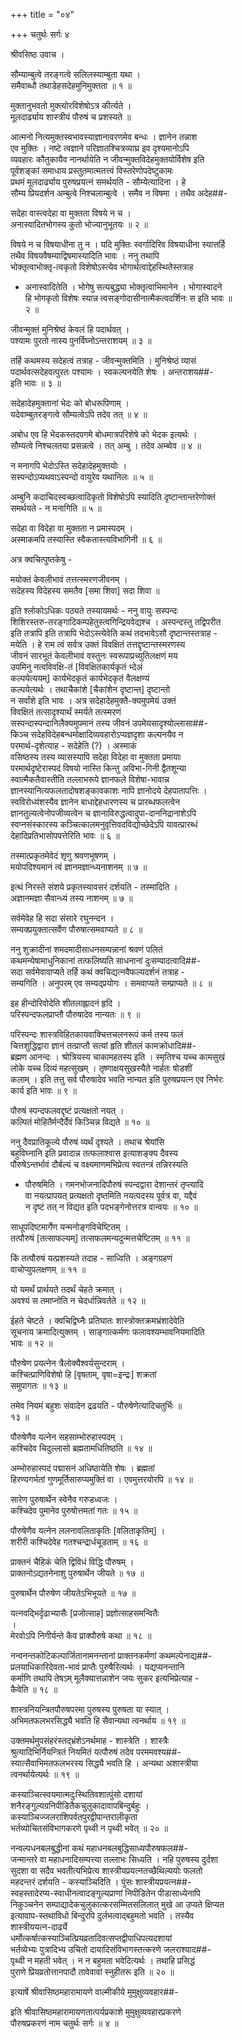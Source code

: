 +++
title = "०४"

+++
चतुर्थः सर्गः ४  
  
श्रीवसिष्ठ उवाच ।  
  
सौम्याम्बुत्वे तरङ्गत्वे सलिलस्याम्बुता यथा ।  
समैवाब्धौ तथाडेहसदेहमुनिमुक्तता ॥ १ ॥  
  
मुक्तानुभवतो मुक्त्योरविशेषोऽत्र कीर्त्यते ।  
मूलदार्ढ्याय शास्त्रीयं पौरुषं च प्रशस्यते ॥  
  
आत्मनो नित्यमुक्तस्वभावस्याज्ञानावरणमेव बन्धः । ज्ञानेन तन्नाश   
एव मुक्तिः । नष्टे त्वज्ञाने परिज्ञातश्चित्रव्याघ्र इव दृश्यमानोऽपि   
व्यवहारः कौतुकायैव नानर्थायेति न जीवन्मुक्तविदेहमुक्तयोर्विशेष इति   
पूर्वशङ्कां समाधाय प्रस्तुतमात्मतत्त्वं विस्तरेणोपदेष्टुकामः   
प्रथमं मूलदार्ढ्याय पुरुषप्रयत्नं समर्थयति - सौम्येत्यादिना । हे   
सौम्य प्रियदर्शन अम्बुत्वे निश्चलाम्बुत्वे । समैव न विषमा । तथैव अदेह##-  
  
सदेहा वास्त्वदेहा वा मुक्तता विषये न च ।  
अनास्वादितभोगस्य कुतो भोज्यानुभूतयः ॥ २ ॥  
  
विषये न च विषयाधीना तु न । यदि मुक्तिः स्वर्गादिरिव विषयाधीना स्यात्तर्हि   
तथैव विषयवैषम्याद्विषमास्यादिति भावः । ननु तथापि   
भोक्तृत्वाभोक्तृ-त्वकृतो विशेषोऽस्त्येव भोगार्थत्वाद्देहस्थितेस्तत्राह   
- अनास्वादितेति । भोगेषु सत्यबुद्ध्या भोक्तृत्वाभिमानेन । भोगास्वादने   
हि भोगकृतो विशेषः स्यान्न त्वसङ्गोदासीनात्मैकत्वदर्शिनः स इति भावः ॥   
२ ॥  
  
जीवन्मुक्तं मुनिश्रेष्ठं केवलं हि पदार्थवत् ।  
पश्यामः पुरतो नास्य पुनर्विघ्नोऽन्तराशयम् ॥ ३ ॥  
  
तर्हि कथमस्य सदेहत्वं तत्राह - जीवन्मुक्तमिति । मुनिश्रेष्ठं व्यासं   
पदार्थवत्सदेहवत्पुरतः पश्यामः । स्वकल्पनयेति शेषः । अन्तराशय##-  
इति भावः ॥ ३ ॥  
  
सदेहादेहमुक्तानां भेदः को बोधरूपिणाम् ।  
यदेवाम्बुतरङ्गत्वे सौम्यत्वेऽपि तदेव तत् ॥ ४ ॥  
  
अबोध एव हि भेदकस्तदपगमे बोधमात्रपरिशेषे को भेदक इत्यर्थः ।   
सौम्यत्वे निश्चलतया प्रसन्नत्वे । तत् अम्बु । तदेव अम्ब्वेव ॥ ४ ॥  
  
न मनागपि भेदोऽस्ति सदेहादेहमुक्तयोः ।  
सस्पन्दोऽप्यथवाऽस्पन्दो वायुरेव यथानिलः ॥ ५ ॥  
  
अम्बुनि कदाचिदस्वच्छत्वादिकृतो विशेषोऽपि स्यादिति दृष्टान्तान्तरेणोक्तं   
समर्थयते - न मनागिति ॥ ५ ॥  
  
सदेहा वा विदेहा वा मुक्तता न प्रमास्पदम् ।  
अस्माकमपि तस्यास्ति स्वैकतास्त्यविभागिनी ॥ ६ ॥  
  
अत्र क्वचित्पुष्तकेषु -  
  
मयोक्तं केवलीभावं तत्तत्स्मरणजीवनम् ।  
सदेहस्य विदेहस्य समतैव [समा शिवा] सदा शिवा ॥   
  
इति श्लोकोऽधिकः पठ्यते तस्यायमर्थः - ननु वायुः सस्पन्दः   
शिशिरस्तरु-तरङ्गादिकम्पहेतुस्त्वगिन्द्रियवेद्यश्च । अस्पन्दस्तु तद्विपरीत   
इति तत्रापि इति तत्रापि भेदोऽस्त्येवेति कथं तदभावेऽसौ दृष्टान्तस्तत्राह -   
मयेति । हे राम त्वं सर्वत्र उक्तं विवक्षितं तत्तद्दृष्टान्तस्मरणस्य   
जीवनं सारभूतं केवलीभावं वस्तुनः स्वरूपाप्रच्युतिलक्षणं मय   
उपमिनु नत्वविवक्षि-तं [विवक्षितकार्यकृतं भ्देअं   
कल्पयेत्ययम्] कार्यभेदकृतं कार्यभेदकृतं वैलक्षण्यं   
कल्पयेत्यर्थः । तथाचैकांशे [चैकांशेन दृष्टान्त] दृष्टान्तो   
न सर्वांशे इति भावः । अत्र सदेहादेहमुक्तै-क्यमुपमेयं उक्तं   
विवक्षितं तत्सादृश्यार्थं स्मर्यते तत्स्मरणं   
सस्पन्दास्पन्दानिलैक्यमुपमानं तस्य जीवनं उपमेयसादृश्योल्लासा##-  
किञ्च सदेहविदेहबन्धमोक्षादिव्यवहारोऽप्यज्ञदृशा कल्पनयैव न   
परमार्थ-दृशेत्याह - सदेहेति (?) । अस्माकं   
वसिष्ठस्य तस्य व्यासस्यापि सदेहा विदेहा वा मुक्तता प्रमायाः   
परमार्थदृष्टेरास्पदं विषयो नास्ति किन्तु अविभा-गिनी द्वैतशून्या   
स्वात्मैकतैवास्तीति तल्लाभरूपे ज्ञानफले विशेषा-भावान्न   
ज्ञानस्यानित्यफलतादोषशङ्कावकाशः नापि ज्ञानोदये देहपातापत्तिः ।   
स्वविरोध्यंशस्यैव ज्ञानेन बाधाद्देहधारणस्य च प्रारब्धफलत्वेन   
ज्ञानतुल्यत्वेनोपजीव्यत्वेन च ज्ञानाविरुद्धत्वादुपा-दाननिद्रानाशेऽपि   
स्वप्नसंस्कारस्य कञ्चित्कालमनुवृत्तिवदविद्योच्छेदेऽपि यावत्प्रारब्धं   
देहादिप्रतिभासोपपत्तेरिति भावः ॥ ६ ॥  
  
तस्मात्प्रकृतमेवेदं शृणु श्रवणभूषणम् ।  
मयोपदिश्यमानं त्वं ज्ञानमज्ञान्ध्यनाशनम् ॥ ७ ॥  
  
इत्थं निरस्ते संशये प्रकृतस्यावसरं दर्शयति - तस्मादिति ।   
अज्ञानमज्ञा सैवान्ध्यं तस्य नाशनम् ॥ ७ ॥  
  
सर्वमेवेह हि सदा संसारे रघुनन्दन ।  
सम्यक्प्रयुक्तात्सर्वेण पौरुषात्समवाप्यते ॥ ८ ॥  
  
ननु शुक्रादीनां शमदमादीसाधनसम्पन्नानां श्रवणं पलितं   
कथमन्येषामाधुनिकानां तत्फलिष्यति साधनानां दुःसम्पादत्वादि##-  
सदा सर्वमेवावाप्यते तर्हि कथं क्वचिद्यत्नवैफल्यदर्शनं तत्राह -   
सम्यगिति । अनुपरम् एव सम्यद्प्रयोगः । समवाप्यते सम्प्राप्यते ॥ ८ ॥  
  
इह हीन्दोरिवोदेति शीतलाह्लादनं हृदि ।  
परिस्पन्दफलप्राप्तौ पौरुषादेव नान्यतः ॥ ९ ॥  
  
परिस्पन्दः शास्त्रविहितकायवाक्चित्तचलनरूपं कर्म तस्य फलं   
चित्तशुद्धिद्वारा ज्ञानं तत्प्राप्तौ सत्यां हृति शीतलं कामक्रोधादि##-  
ब्रह्मण आनन्दः । श्रोत्रियस्य चाकामहतस्य इति । स्मृतिश्च यच्च कामसुखं   
लोके यच्च दिव्यं महत्सुखम् । तृष्णाक्षयसुखस्यैते नार्हतः षोडशीं   
कलाम् । इति तत्तु सर्व पौरुषादेव भवति नान्यत इति पुरुषप्रयत्न एव निर्भरः   
कार्य इति भावः ॥ ९ ॥  
  
पौरुषं स्पन्दफलवद्दृष्टं प्रत्यक्षतो नयत् ।  
कल्पितं मोहितैर्मन्दैर्दैवं किञ्चिन्न विद्यते ॥ १० ॥  
  
ननु दैवप्रातिकूल्ये पौरुषं व्यर्थं दृश्यते । तथाच श्रेयांसि   
बहुविघ्नानि इति प्रवादान्न तत्फलाश्वास इत्याशङ्क्य दैवस्य   
पौरुषेऽन्तर्भावं दौर्बल्यं च वक्ष्यमाणमभिप्रेत्य स्वतन्त्रं तन्निरस्यति   
- पौरुषमिति । गमनभोजनादिपौरुषं स्पन्दद्वारा देशान्तरं तृप्त्यादि   
वा नयत्प्रापयत् प्रत्यक्षतो दृष्तमिति नयत्पदस्य पूर्वत्र वा, यद्दैवं   
न दृष्टं तत् न विद्यत इति पदभङ्गेनोत्तरत्र वान्वयः ॥ १० ॥  
  
साधूपदिष्टमार्गेण यन्मनोङ्गविचेष्टितम् ।  
तत्पौरुषं [तत्साफल्यम्] तत्सफलमन्यदुन्मत्तचेष्टितम् ॥ ११ ॥  
  
किं तत्पौरुषं यत्प्रशस्यते तदाह - साध्विति । अङ्गग्रहणं   
वाचोप्युपलक्षणम् ॥ ११ ॥  
  
यो यमर्थं प्रार्थयते तदर्थं चेहते क्रमात् ।  
अवश्यं स तमाप्नोति न चेदर्धान्निवर्तते ॥ १२ ॥  
  
ईहते चेष्टते । क्वचिद्विघ्नैः प्रतिघातः शास्त्रोक्तक्रमभ्रंशादेवेति   
सूचनाय क्रमादित्युक्तम् । साङ्गात्कर्मणः फलावश्यम्भावनियमादिति   
भावः ॥ १२ ॥  
  
पौरुषेण प्रयत्नेन त्रैलोक्यैश्वर्यसुन्दराम् ।  
कश्चित्प्राणिविशेषो हि [वृषताम्, वृषा=इन्द्रः] शक्रतां   
समुपागतः ॥ १३ ॥  
  
तमेव नियमं बहुशः संवादेन द्रढयति - पौरुषेणेत्यादिचतुर्भिः ॥   
१३ ॥  
  
पौरुषेणैव यत्नेन सहसाम्भोरुहास्पदम् ।  
कश्चिदेव चिदुल्लासो ब्रह्मतामधितिष्ठति ॥ १४ ॥  
  
अम्भोरुहास्पदं पद्मासनं अधिष्ठायेति शेषः । ब्रह्मतां   
हिरण्यगर्भतां गुणमूर्तिसारुप्यमुक्तिं वा । एवमुत्तरयोरपि ॥ १४ ॥  
  
सारेण पुरुषार्थेन स्वेनैव गरुडध्वजः ।  
कश्चिदेव पुमानेव पुरुषोत्तमतां गतः ॥ १५ ॥  
  
पौरुषेणैव यत्नेन ललनावलिताकृतिः [वलिताकृतिम्] ।  
शरीरी कश्चिदेवेह गतश्चन्द्रार्धचूडताम् ॥ १६ ॥  
  
प्राक्तनं चैहिकं चेति द्विविधं विद्धि पौरुषम् ।  
प्राक्तनोऽद्यतनेनाशु पुरुषार्थेन जीयते ॥ १७ ॥  
  
पुरुषार्थेन पौरुषेण जीयतेऽभिभूयते ॥ १७ ॥  
  
यत्नवद्भिर्दृढाभ्यासैः [प्रजोत्साह] प्रज्ञोत्साहसमन्वितैः   
।  
मेरवोऽपि निगीर्यन्ते कैव प्राक्पौरुषे कथा ॥ १८ ॥  
  
नन्वनन्तकोटिकल्पार्जितानामनन्तानां प्राक्तनकर्मणां कथमल्पेनाद्य##-  
प्रलयाधिकारिदेवता-भावं प्राप्तैः पुरुषैरित्यर्थः । यद्यप्यनन्तानि   
कर्माणि तथापि तेषऽम् मूलैक्यात्तन्नाशेन जयः सुकर इत्यभिप्रेत्याह -   
कैवेति ॥ १८ ॥  
  
शास्त्रनियन्त्रितपौरुषपरमा पुरुषस्य पुरुषता या स्यात् ।  
अभिमतफलभरसिद्ध्यै भवति हि सैवान्यथा त्वनर्थाय ॥ १९ ॥  
  
उक्तमर्थमुपसंहरंस्तद्भ्रंशेऽनर्थमाह - शास्त्रेति । शास्त्रैः   
श्रुत्यादिभिर्नियन्त्रितं नियमितं यत्पौरुषं तदेव परममवश्य##-  
स्यात्सैवाभिमतफलभरस्य सिद्ध्यै भवति हि । अन्यथा अशास्त्रीया   
त्वनर्थायेत्यर्थः ॥ १९ ॥  
  
कस्याञ्चित्स्वयमात्मदुःस्थितिवशात्पुंसो दशायां  
शनैरङ्गुल्यग्रनिपीडितैकचुलुकादावापबिन्दुर्बहुः ।  
कस्याञ्चिज्जलराशिपर्वतपुरद्वीपान्तरालीकृता   
भर्तव्योचितसंविभागकरणे पृथ्वी न पृथ्वी भवेत् ॥ २० ॥  
  
नन्वल्पधनबलबुद्धीनां कथं महाधनबलबुद्धिसाध्यपौरुषफल##-  
जन्मान्तरे वा महाधनादिसम्पत्त्या तल्लाभः सिध्यति । नहि पुरुषस्य दुर्दशा   
सुदशा वा सदैव भवतीत्यभिप्रेत्य शास्त्रीयप्रयत्नतच्छैथिल्ययोः फलतो   
महदन्तरं दर्शयति - कस्याञ्चिदिति । पुंसः शास्त्रीयप्रयत्न##-  
स्वहस्तादेरप्य-स्वाधीनत्वादङ्गुल्यप्राणां निपीडितेन पीडासाध्येनापि   
निकुञ्चनेन सम्पाद्यादेकचुलुकात्करसम्मितसलिलात् मुखे आ उप्यते क्षिप्यत   
इत्यावाप-स्तथाविधो बिन्दुरपि दुर्लभत्वाद्बहुमतो भवति । तस्यैव   
शास्त्रीययत्न-दार्ढ्ये   
धर्मोत्कर्षात्कस्याञ्चित्प्रियव्रतादिवत्सप्तद्वीपाधिपत्यदशायां   
भर्तव्येभ्यः पुत्रादिभ्य उचितो दायादिसंविभागस्तत्करणे जलराश्याद##-  
पृथ्वी न महती भवेत् । न न बहुमता भवेदित्यर्थः । तथाहि प्रसिद्धं   
पुराणे प्रियव्रतोत्तानपादौ तावेवावां स्नुहीतरू इति ॥ २० ॥  
  
इत्यार्षे श्रीवासिष्ठमहारामायणे वाल्मीकीये मुमुक्षुव्यवहार##-  
  
इति श्रीवासिष्ठमहारामायणतात्पर्यप्रकाशे मुमुक्षुव्यवहारप्रकरणे   
पौरुषप्रकरणं नाम चतुर्थः सर्गः ॥ ४ ॥  
  